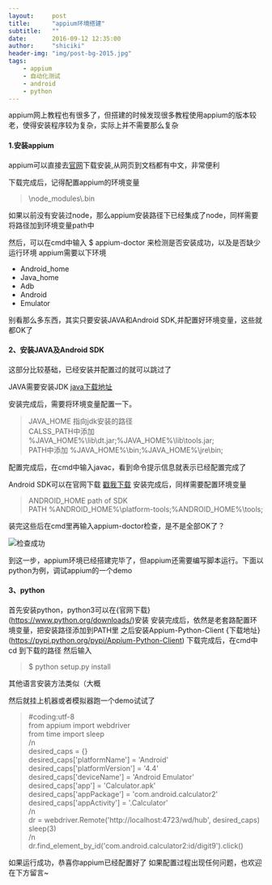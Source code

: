 ```yaml
---
layout:     post
title:      "appium环境搭建"
subtitle:   ""
date:       2016-09-12 12:35:00
author:     "shiciki"
header-img: "img/post-bg-2015.jpg"
tags:
    - appium
    - 自动化测试
    - android
    - python
---
```


appium网上教程也有很多了，但搭建的时候发现很多教程使用appium的版本较老，使得安装程序较为复杂，实际上并不需要那么复杂

#### 1.安装appium

appium可以直接去[官网](http://appium.io/index.html?lang=zh)下载安装,从网页到文档都有中文，非常便利

下载完成后，记得配置appium的环境变量

>\node_modules\\.bin  

如果以前没有安装过node，那么appium安装路径下已经集成了node，同样需要将路径加到环境变量path中

然后，可以在cmd中输入 $ appium-doctor 来检测是否安装成功，以及是否缺少运行环境
appium需要以下环境

+ Android_home
+ Java_home
+ Adb
+ Android
+ Emulator

别看那么多东西，其实只要安装JAVA和Android SDK,并配置好环境变量，这些就都OK了

#### 2、安装JAVA及Android SDK
这部分比较基础，已经安装并配置过的就可以跳过了

JAVA需要安装JDK
[java下载地址](http://www.java.com/zh_CN/download/manual.jsp)

安装完成后，需要将环境变量配置一下。

>JAVA_HOME 指向jdk安装的路径  
CALSS_PATH中添加 %JAVA_HOME%\lib\dt.jar;%JAVA_HOME%\lib\tools.jar;   
PATH中添加 %JAVA_HOME%\bin;%JAVA_HOME%\jre\bin;  

配置完成后，在cmd中输入javac，看到命令提示信息就表示已经配置完成了

Android SDK可以在官网下载
[戳我下载](http://developer.android.com/sdk/index.html)
安装完成后，同样需要配置环境变量

>ANDROID_HOME  path of SDK  
PATH  %ANDROID_HOME%\platform-tools;%ANDROID_HOME%\tools;  

装完这些后在cmd里再输入appium-doctor检查，是不是全部OK了？

![检查成功](/blog/img/post-160912.png)

到这一步，appium环境已经搭建完毕了，但appium还需要编写脚本运行。下面以python为例，调试appium的一个demo

#### 3、python
首先安装python，python3可以在{官网下载}(https://www.python.org/downloads/)安装
安装完成后，依然是老套路配置环境变量，把安装路径添加到PATH里
之后安装Appium-Python-Client
{下载地址}(https://pypi.python.org/pypi/Appium-Python-Client)
下载完成后，在cmd中 cd 到下载的路径
然后输入

> $ python setup.py install   

其他语言安装方法类似（大概

然后就挂上机器或者模拟器跑一个demo试试了

>#coding:utf-8  
from appium import webdriver  
from time import sleep  
/n    
desired_caps = {}  
desired_caps['platformName'] = 'Android'  
desired_caps['platformVersion'] = '4.4'  
desired_caps['deviceName'] = 'Android Emulator'  
desired_caps['app'] = 'Calculator.apk'  
desired_caps['appPackage'] = 'com.android.calculator2'  
desired_caps['appActivity'] = '.Calculator'  
/n  
dr = webdriver.Remote('http://localhost:4723/wd/hub', desired_caps)  
sleep(3)  
/n   
dr.find_element_by_id('com.android.calculator2:id/digit9').click()  

如果运行成功，恭喜你appium已经配置好了
如果配置过程出现任何问题，也欢迎在下方留言~

